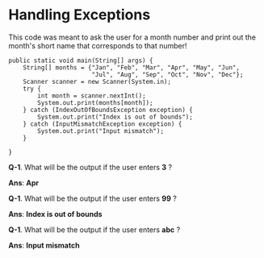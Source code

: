 # Handling Exceptions

This code was meant to ask the user for a month number and print out the month's short name that corresponds to that number!

```
public static void main(String[] args) {
    String[] months = {"Jan", "Feb", "Mar", "Apr", "May", "Jun",
                       "Jul", "Aug", "Sep", "Oct", "Nov", "Dec"};
    Scanner scanner = new Scanner(System.in);
    try {
        int month = scanner.nextInt();
        System.out.print(months[month]);
    } catch (IndexOutOfBoundsException exception) {
        System.out.print("Index is out of bounds");
    } catch (InputMismatchException exception) {
        System.out.print("Input mismatch");
    }

}
```
**Q-1**. What will be the output if the user enters **3** ?

**Ans**: **Apr**

**Q-1**. What will be the output if the user enters **99** ?

**Ans**: **Index is out of bounds**

**Q-1**. What will be the output if the user enters **abc** ?

**Ans**: **Input mismatch**
